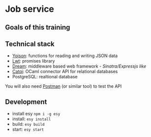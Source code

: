 # Job service

## Goals of this training

## Technical stack

- [Yojson](https://ocaml-community.github.io/yojson/yojson/Yojson/index.html): functions for reading and writing JSON data
- [Lwt](https://ocsigen.org/lwt/5.5.0/manual/manual): promises library
- [Dream](https://aantron.github.io/dream/): middleware based web framework - _Sinatra/Expressjs like_
- [Catqi](https://paurkedal.github.io/ocaml-caqti/index.html): OCaml connector API for relational databases
- PostgreSQL: realtional database

You will also need [Postman](https://www.postman.com/downloads/) (or similar tool) to test the API

## Development

- install esy `npm i -g esy`
- install: `esy install`
- build: `esy build`
- start: `esy start`
